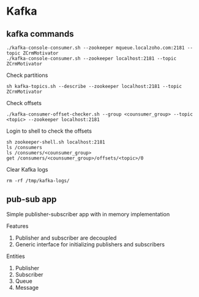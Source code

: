 # Kafka

## kafka commands
```
./kafka-console-consumer.sh --zookeeper mqueue.localzoho.com:2181 --topic ZCrmMotivator
./kafka-console-consumer.sh --zookeeper localhost:2181 --topic ZCrmMotivator
 ```
Check partitions
 ```
sh kafka-topics.sh --describe --zookeeper localhost:2181 --topic ZCrmMotivator
```
 
Check offsets
 ```
./kafka-consumer-offset-checker.sh --group <counsumer_group> --topic <topic> --zookeeper localhost:2181
```
 
Login to shell to check the offsets
 ```
sh zookeeper-shell.sh localhost:2181
ls /consumers
ls /consumers/<counsumer_group>
get /consumers/<counsumer_group>/offsets/<topic>/0
```
  
Clear Kafka logs
 ```
rm -rf /tmp/kafka-logs/
```

## pub-sub app

Simple publisher-subscriber app with in memory implementation

Features
1. Publisher and subscriber are decoupled
2. Generic interface for initializing publishers and subscribers

Entities
1. Publisher
2. Subscriber
3. Queue
4. Message

